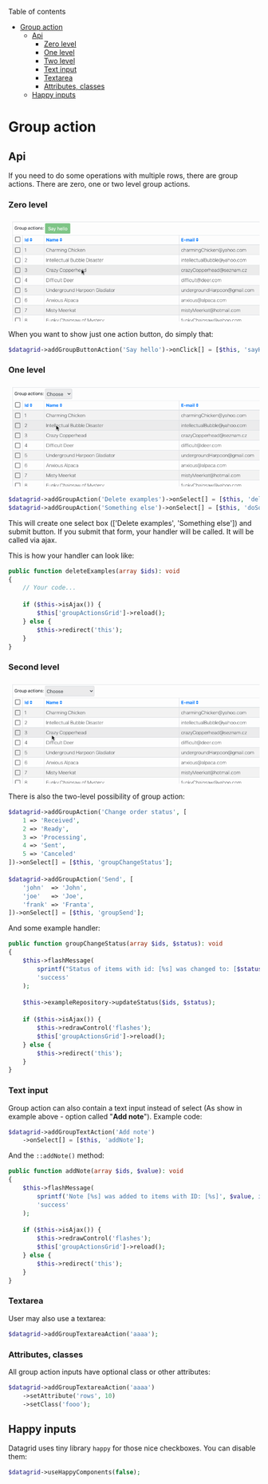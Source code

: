 Table of contents

- [Group action](#group-action)
    - [Api](#api)
        - [Zero level](#zero-level)
        - [One level](#one-level)
        - [Two level](#two-level)
        - [Text input](#text-input)
        - [Textarea](#textarea)
        - [Attributes, classes](#attributes-classes)
    - [Happy inputs](#happy-inputs)

# Group action

## Api

If you need to do some operations with multiple rows, there are group actions. There are zero, one or two level group actions.

### Zero level

![Group button action](https://github.com/contributte/datagrid/blob/master/.docs/assets/group_button_action.gif?raw=true)

When you want to show just one action button, do simply that:

```php
$datagrid->addGroupButtonAction('Say hello')->onClick[] = [$this, 'sayHello'];
```

### One level

![Group action 1](https://github.com/contributte/datagrid/blob/master/.docs/assets/group_button_action_1.gif?raw=true)

```php
$datagrid->addGroupAction('Delete examples')->onSelect[] = [$this, 'deleteExamples'];
$datagrid->addGroupAction('Something else')->onSelect[] = [$this, 'doSomethingElse'];
```

This will create one select box (['Delete examples', 'Something else']) and submit button. If you submit that form, your handler will be called. It will be called via ajax.

This is how your handler can look like:

```php
public function deleteExamples(array $ids): void
{
	// Your code...

	if ($this->isAjax()) {
		$this['groupActionsGrid']->reload();
	} else {
		$this->redirect('this');
	}
}
```

### Second level

![Group action 2](https://github.com/contributte/datagrid/blob/master/.docs/assets/group_button_action_2.gif?raw=true)

There is also the two-level possibility of group action:

```php
$datagrid->addGroupAction('Change order status', [
	1 => 'Received',
	2 => 'Ready',
	3 => 'Processing',
	4 => 'Sent',
	5 => 'Canceled'
])->onSelect[] = [$this, 'groupChangeStatus'];

$datagrid->addGroupAction('Send', [
	'john'  => 'John',
	'joe'   => 'Joe',
	'frank' => 'Franta',
])->onSelect[] = [$this, 'groupSend'];
```

And some example handler:

```php
public function groupChangeStatus(array $ids, $status): void
{
	$this->flashMessage(
		sprintf("Status of items with id: [%s] was changed to: [$status]", implode(',', $ids)),
		'success'
	);

	$this->exampleRepository->updateStatus($ids, $status);

	if ($this->isAjax()) {
		$this->redrawControl('flashes');
		$this['groupActionsGrid']->reload();
	} else {
		$this->redirect('this');
	}
}
```

### Text input

Group action can also contain a text input instead of select (As show in example above - option called "**Add note**"). Example code:

```php
$datagrid->addGroupTextAction('Add note')
	->onSelect[] = [$this, 'addNote'];
```

And the `::addNote()` method:

```php
public function addNote(array $ids, $value): void
{
	$this->flashMessage(
		sprintf('Note [%s] was added to items with ID: [%s]', $value, implode(',', $ids),
		'success'
	);

	if ($this->isAjax()) {
		$this->redrawControl('flashes');
		$this['groupActionsGrid']->reload();
	} else {
		$this->redirect('this');
	}
}
```

### Textarea

User may also use a textarea:

```php
$datagrid->addGroupTextareaAction('aaaa');
```

### Attributes, classes

All group action inputs have optional class or other attributes:

```php
$datagrid->addGroupTextareaAction('aaaa')
	->setAttribute('rows', 10)
	->setClass('fooo');
```

## Happy inputs

Datagrid uses tiny library `happy` for those nice checkboxes. You can disable them:

```php
$datagrid->useHappyComponents(false);
```
